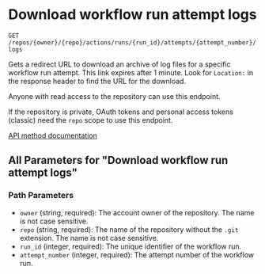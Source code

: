 # Download workflow run attempt logs

`GET /repos/{owner}/{repo}/actions/runs/{run_id}/attempts/{attempt_number}/logs`

Gets a redirect URL to download an archive of log files for a specific workflow run attempt. This link expires after
1 minute. Look for `Location:` in the response header to find the URL for the download.

Anyone with read access to the repository can use this endpoint.

If the repository is private, OAuth tokens and personal access tokens (classic) need the `repo` scope to use this endpoint.

[API method documentation](https://docs.github.com/rest/actions/workflow-runs#download-workflow-run-attempt-logs)

## All Parameters for "Download workflow run attempt logs"

### Path Parameters

- `owner` (string, required): The account owner of the repository. The name is not case sensitive.
- `repo` (string, required): The name of the repository without the `.git` extension. The name is not case sensitive.
- `run_id` (integer, required): The unique identifier of the workflow run.
- `attempt_number` (integer, required): The attempt number of the workflow run.